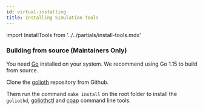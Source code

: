 ```yaml
---
id: virtual-installing
title: Installing Simulation Tools
---
```


import InstallTools from '../../partials/install-tools.mdx'

<InstallTools/>

### Building from source (Maintainers Only)

You need [Go](https://golang.org) installed on your system. We recommend using Go 1.15 to build from source.

Clone the [golioth](https://github.com/golioth/golioth) repository from Github.

Them run the command `make install` on the root folder to install the `goliothd`, [goliothctl](/docs/reference/goliothctl/goliothctl) and [coap](/docs/reference/coap/coap) command line tools.
